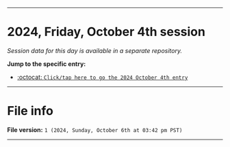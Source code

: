 
***

# 2024, Friday, October 4th session

_Session data for this day is available in a separate repository._

**Jump to the specific entry:**

- [:octocat: `Click/tap here to go the 2024 October 4th entry`](https://github.com/seanpm2001/SeansLifeArchive_Images_TinyTower_Y2024/tree/SeansLifeArchive_Images_TinyTower_Y2024_Main-dev/2024/10_October/04/)

***

# File info

**File version:** `1 (2024, Sunday, October 6th at 03:42 pm PST)`

***
